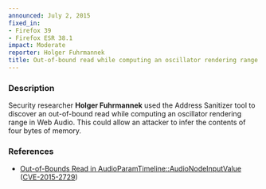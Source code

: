 ```yaml
---
announced: July 2, 2015
fixed_in:
- Firefox 39
- Firefox ESR 38.1
impact: Moderate
reporter: Holger Fuhrmannek
title: Out-of-bound read while computing an oscillator rendering range in Web Audio
---
```


<h3>Description</h3>

<p>Security researcher <strong>Holger Fuhrmannek</strong> used the Address
Sanitizer tool to discover an out-of-bound read while computing an oscillator
rendering range in Web Audio. This could allow an attacker to infer the contents
of four bytes of memory.
</p>

<h3>References</h3>

<ul>
  <li><a href="https://bugzilla.mozilla.org/show_bug.cgi?id=1122218">
       Out-of-Bounds Read in AudioParamTimeline::AudioNodeInputValue</a>
(<a href="http://cve.mitre.org/cgi-bin/cvename.cgi?name=CVE-2015-2729"
class="ex-ref">CVE-2015-2729</a>)</li>
</ul>



